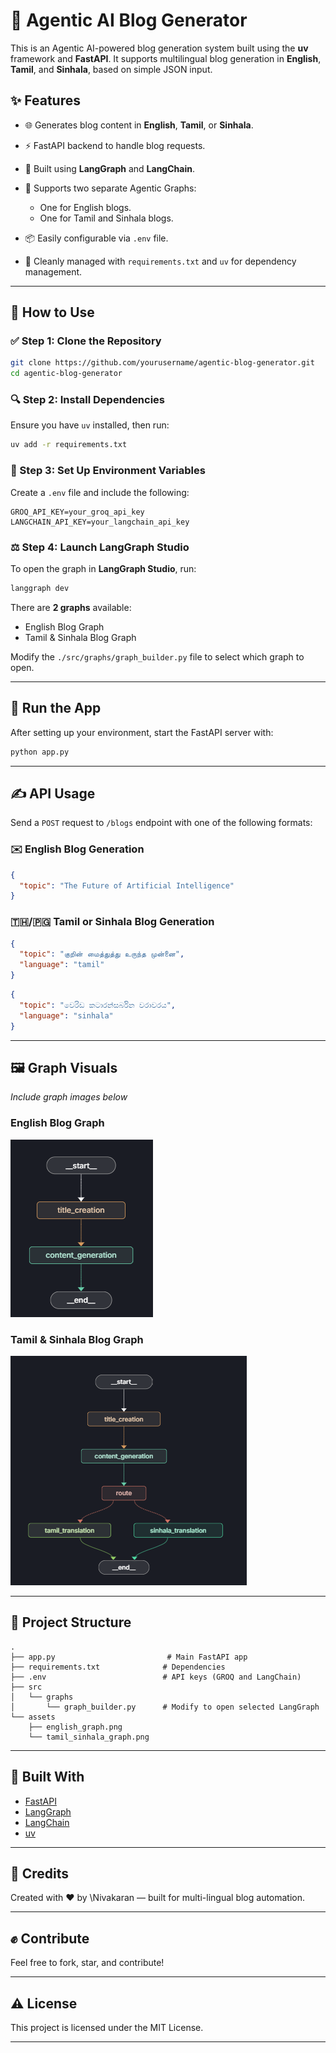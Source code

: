 # 🤖 Agentic AI Blog Generator

This is an Agentic AI-powered blog generation system built using the **uv** framework and **FastAPI**. It supports multilingual blog generation in **English**, **Tamil**, and **Sinhala**, based on simple JSON input.

## ✨ Features

* 🌐 Generates blog content in **English**, **Tamil**, or **Sinhala**.
* ⚡ FastAPI backend to handle blog requests.
* 🔧 Built using **LangGraph** and **LangChain**.
* 📝 Supports two separate Agentic Graphs:

  * One for English blogs.
  * One for Tamil and Sinhala blogs.
* 📦 Easily configurable via `.env` file.
* 📃 Cleanly managed with `requirements.txt` and `uv` for dependency management.

---

## 🔧 How to Use

### ✅ Step 1: Clone the Repository

```bash
git clone https://github.com/yourusername/agentic-blog-generator.git
cd agentic-blog-generator
```

### 🔍 Step 2: Install Dependencies

Ensure you have `uv` installed, then run:

```bash
uv add -r requirements.txt
```

### 🔐 Step 3: Set Up Environment Variables

Create a `.env` file and include the following:

```dotenv
GROQ_API_KEY=your_groq_api_key
LANGCHAIN_API_KEY=your_langchain_api_key
```

### ⚖️ Step 4: Launch LangGraph Studio

To open the graph in **LangGraph Studio**, run:

```bash
langgraph dev
```

There are **2 graphs** available:

* English Blog Graph
* Tamil & Sinhala Blog Graph

Modify the `./src/graphs/graph_builder.py` file to select which graph to open.

---

## 🚀 Run the App

After setting up your environment, start the FastAPI server with:

```bash
python app.py
```

---

## ✍️ API Usage

Send a `POST` request to `/blogs` endpoint with one of the following formats:

### ✉️ English Blog Generation

```json
{
  "topic": "The Future of Artificial Intelligence"
}
```

### 🇹🇭/🇵🇬 Tamil or Sinhala Blog Generation

```json
{
  "topic": "குறின் மைத்துத்து உருந்த முன்னை",
  "language": "tamil"
}
```

```json
{
  "topic": "වෙරිඩ කටාරන්සර්බින වරාවරය",
  "language": "sinhala"
}
```

---

## 🖼️ Graph Visuals

*Include graph images below*

### English Blog Graph

![English Graph](./assets/english_graph.png)

### Tamil & Sinhala Blog Graph

![Tamil Sinhala Graph](./assets/tamil_sinhala_graph.png)

---

## 🚜 Project Structure

```
.
├── app.py                         # Main FastAPI app
├── requirements.txt              # Dependencies
├── .env                          # API keys (GROQ and LangChain)
├── src
│   └── graphs
│       └── graph_builder.py      # Modify to open selected LangGraph
└── assets
    ├── english_graph.png
    └── tamil_sinhala_graph.png
```

---

## 📅 Built With

* [FastAPI](https://fastapi.tiangolo.com/)
* [LangGraph](https://www.langchain.com/langgraph)
* [LangChain](https://www.langchain.com/)
* [uv](https://github.com/astral-sh/uv)

---

## 🌟 Credits

Created with ❤️ by \Nivakaran — built for multi-lingual blog automation.

---

## ✊ Contribute

Feel free to fork, star, and contribute!

---

## ⚠️ License

This project is licensed under the MIT License.

---
